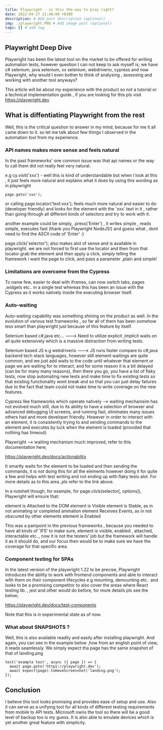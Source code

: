 ```yaml
---
title: Playwright - is this the way to play right?
date: 2022-04-27 21:40:00 +0300
description: # Add post description (optional)
img: ./playwright.PNG # Add image post (optional)
tags: [] # add tag
---
```


## Playwright Deep Dive

Playwright has been the latest tool on the market to be offered for writing automation tests, however question I can not keep to ask myself is; we have c# selenium, java selenium, xx selenium, webdriverio, cypress and now Playwright, why would I even bother to think of analysing , assessing and working with another tool anyways? 

This article will be about my experience with the product so not a tutorial or a technical implementation guide , if you are looking for this pls visit https://playwright.dev

## What is diffentiating Playwright from the rest

Well, this is the critical question to answer in my mind, because for me it all came down to it. so let me talk about few things I observed in the automation tool from my experience.

### API names makes more sense and feels natural

In the past frameworks' one common issue was that api names or the way to call them did not really feel very natural. 

e.g cy.visit('xxx') - well this is kind of understandable but when I look at this , it just feels more natural and explains what it does by using this wording as in playwright 
```
page.goto('xxx');
```
or calling page.locator('text:xxx'); feels much more natural and easier to do (developer friendly) and looks for the element with the 'xxx' text in it , rather than going through all different kinds of selectors and try to work with it. 

another example could be simply, .press('Enter') , it writes simple , reads simple, executes fast (thank you Playwright NodeJS!) and guess what , dont need to find the ASCII code of 'Enter' :)

page.click('selector'); also makes alot of sense and is available in playwright. we are not forced to first use the locator and then from that locator grab the element and then apply a click, simply telling the framework i want the page to click, and pass a parameter ,plain and simple!

### Limitations are overcome from the Cypress

To name few, easier to deal with iframes, can now switch tabs, pages ,widgets etc.. in a single test whereas this has been an issue with the Cypress as it works natively inside the executing browser itself. 

### Auto-waiting

Auto-waiting capability was something shining on the product as well. In the evolution of various test frameworks , so far all of them has been somehow less smart than playwright just because of this feature by itself. 

Selenium based c#,java etc... ---> Need to utilize explicit ,implicit waits on all quite extensively which is a massive distraction from writing tests.

Selenium based JS e.g webdriverio ---> JS runs faster compare to c#,java backend tech stack languages, however still element waitings are quite common, and we just add waits to the code until whatever that element or page we are waiting for to interact, and for some reason it is a bit delayed (can be for many many reasons), then there you go, you have a list of flaky tests, now stop automating new tests and make time to fix existing tests so that existing functionality wont break and so that you can just delay failures due to the fact that team could not make time to write coverage on the new features.

Cypress like frameworks which operate natively --> waiting mechanisim has not evolved much still, due to its ability to have a selection of browser and advanced debugging UI screens, and running fast, eliminates many issues others had and more developer friendly. However in order to interact with an element, it is consistently trying to and sending commands to the element and executes by luck when the element is loaded (provided that nothing has timeout)

Playwright --> waiting mechanism much improved, refer to this documentation here;

https://playwright.dev/docs/actionability

It smartly waits for the element to be loaded and then sending the commands, it is not doing this for all the elements however doing it for quite a few and helps with test writing and not ending up with flaky tests alot. For more details as to this area ,pls refer to the link above. 

In a nutshell though, for example, for page.click(selector[, options]), Playwright will ensure that:

element is Attached to the DOM
element is Visible
element is Stable, as in not animating or completed animation
element Receives Events, as in not obscured by other elements
element is Enabled

This was a painpoint in the previous frameworks , because you needed to have all kinds of 'IFS' to make sure, element is visible, enabled , attached, interactable etc.., now it is not the testers' job but the framework will handle it as it should do, and our focus then would be to make sure we have the coverage for that specific area.


### Component testing for SPAs

In the latest version of the playwright 1.22 to be precise, Playwright introduces the ability to work with frontend components and able to interact with them on their component lifecycles e.g mounting, demounting etc.. and looks to be a promising competitor to also cover the areas where React testing lib. , jest and other would do before, for more details pls see the below;

https://playwright.dev/docs/test-components

Note that this is in experimental state as of now.


### What about SNAPSHOTS ?

Well, this is also available readily and easily after installing playwright. And again, you can see in the example below ,how from an english point of view, it reads seamlessly.
We simply expect tha page has the same snapshot of that of landing.png


```
test('example test', async ({ page }) => {
  await page.goto('https://playwright.dev');
  await expect(page).toHaveScreenshot('landing.png');
});
```


Conclusion
----------
 
 I believe this tool looks promising and provides ease of setup and use. Also it can serve as a unifying tool for all kinds of different testing requirements from mobile to API tests. Microsoft owns the tool so there will be a good level of backup too is my guess. It is also able to emulate devices which is yet another great feature with simplicity.